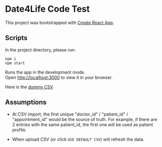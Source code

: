 # Date4Life Code Test

This project was bootstrapped with [Create React App](https://github.com/facebook/create-react-app).

## Scripts

In the project directory, please run:

```
npm i
npm start
```

Runs the app in the development mode.\
Open [http://localhost:3000](http://localhost:3000) to view it in your browser.

Here is the [dummy CSV](https://github.com/chuckcwh/data-4-life/blob/main/src/data/dummy.csv)

## Assumptions

- At CSV import, the first unique "doctor_id" / "patient_id" / "appointment_id" would be the source of truth. For example, if there are 2 entries with the same patient_id, the first one will be used as patient profile.

- When upload CSV (or click `USE DEFAULT CSV`) will refresh the data.
